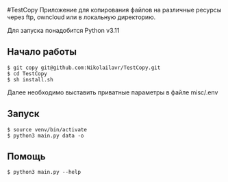 #TestCopy
Приложение для копирования файлов на различные ресурсы через ftp, owncloud или в локальную директорию.

Для запуска понадобится Python v3.11

## Начало работы
<!-- termynal -->

```
$ git copy git@github.com:Nikolailavr/TestCopy.git
$ cd TestCopy
$ sh install.sh
```

Далее необходимо выставить приватные параметры в файле misc/.env

## Запуск
<!-- termynal -->

```
$ source venv/bin/activate
$ python3 main.py data -o

```

## Помощь
<!-- termynal -->

```
$ python3 main.py --help

```

